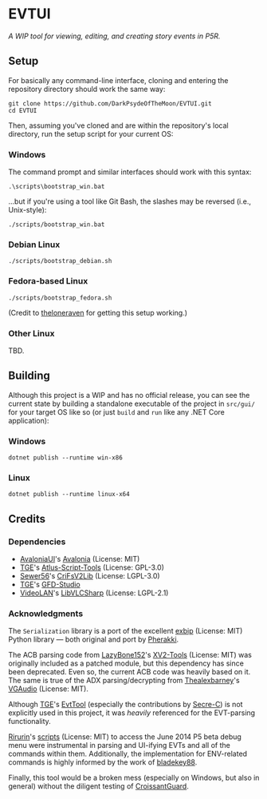 # EVTUI

*A WIP tool for viewing, editing, and creating story events in P5R.*

## Setup

For basically any command-line interface, cloning and entering the repository directory should work the same way:

```
git clone https://github.com/DarkPsydeOfTheMoon/EVTUI.git
cd EVTUI
```

Then, assuming you've cloned and are within the repository's local directory, run the setup script for your current OS:

### Windows

The command prompt and similar interfaces should work with this syntax:

```
.\scripts\bootstrap_win.bat
```

...but if you're using a tool like Git Bash, the slashes may be reversed (i.e., Unix-style):

```
./scripts/bootstrap_win.bat
```

### Debian Linux

```
./scripts/bootstrap_debian.sh
```

### Fedora-based Linux

```
./scripts/bootstrap_fedora.sh
```

(Credit to [theloneraven](https://github.com/theloneraven) for getting this setup working.)

### Other Linux

TBD.

## Building

Although this project is a WIP and has no official release, you can see the current state by building a standalone executable of the project in `src/gui/` for your target OS like so (or just `build` and `run` like any .NET Core application):

### Windows

```
dotnet publish --runtime win-x86
```

### Linux

```
dotnet publish --runtime linux-x64
```

## Credits

### Dependencies

- [AvaloniaUI](https://github.com/AvaloniaUI)'s [Avalonia](https://github.com/AvaloniaUI/Avalonia) (License: MIT)
- [TGE](https://github.com/tge-was-taken)'s [Atlus-Script-Tools](https://github.com/tge-was-taken/Atlus-Script-Tools) (License: GPL-3.0)
- [Sewer56](https://github.com/Sewer56)'s [CriFsV2Lib](https://github.com/Sewer56/CriFsV2Lib) (License: LGPL-3.0)
- [TGE](https://github.com/tge-was-taken)'s [GFD-Studio](https://github.com/tge-was-taken/GFD-Studio)
- [VideoLAN](https://github.com/videolan)'s [LibVLCSharp](https://github.com/videolan/libvlcsharp) (License: LGPL-2.1)

### Acknowledgments

The `Serialization` library is a port of the excellent [exbip](https://github.com/Pherakki/exbip-python) (License: MIT) Python library — both original and port by [Pherakki](https://github.com/Pherakki).

The ACB parsing code from [LazyBone152](https://github.com/LazyBone152)'s [XV2-Tools](https://github.com/LazyBone152/XV2-Tools) (License: MIT) was originally included as a patched module, but this dependency has since been deprecated. Even so, the current ACB code was heavily based on it. The same is true of the ADX parsing/decrypting from [Thealexbarney](https://github.com/Thealexbarney)'s [VGAudio](https://github.com/Thealexbarney/VGAudio) (License: MIT).

Although [TGE](https://github.com/tge-was-taken)'s [EvtTool](https://github.com/tge-was-taken/EvtTool) (especially the contributions by [Secre-C](https://github.com/Secre-C)) is not explicitly used in this project, it was *heavily* referenced for the EVT-parsing functionality.

[Rirurin](https://github.com/rirurin)'s [scripts](https://github.com/rirurin/persona5-june2014) (License: MIT) to access the June 2014 P5 beta debug menu were instrumental in parsing and UI-ifying EVTs and all of the commands within them. Additionally, the implementation for ENV-related commands is highly informed by the work of [bladekey88](https://github.com/bladekey88).

Finally, this tool would be a broken mess (especially on Windows, but also in general) without the diligent testing of [CroissantGuard](https://github.com/CroissantGuard).
